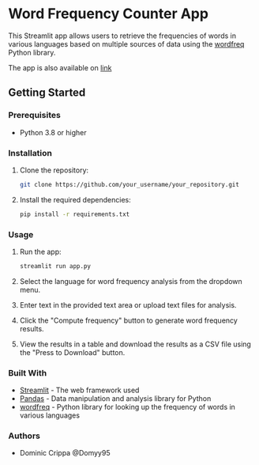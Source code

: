 # Word Frequency Counter App

This Streamlit app allows users to retrieve the frequencies of words in various languages based on multiple sources of data using the [wordfreq](https://pypi.org/project/wordfreq/) Python library.

The app is also available on [link]()

## Getting Started

### Prerequisites
- Python 3.8 or higher

### Installation
1. Clone the repository:
   ```sh
   git clone https://github.com/your_username/your_repository.git
   ```

2. Install the required dependencies:
    ```sh
    pip install -r requirements.txt
    ```

### Usage
1. Run the app:
    ```sh
    streamlit run app.py
    ```

2. Select the language for word frequency analysis from the dropdown menu.

3. Enter text in the provided text area or upload text files for analysis.

4. Click the "Compute frequency" button to generate word frequency results.

5. View the results in a table and download the results as a CSV file using the "Press to Download" button.

### Built With
- [Streamlit](https://docs.streamlit.io/) - The web framework used
- [Pandas](https://pandas.pydata.org/) - Data manipulation and analysis library for Python
- [wordfreq](https://pypi.org/project/wordfreq/) - Python library for looking up the frequency of words in various languages

### Authors
- Dominic Crippa @Domyy95
